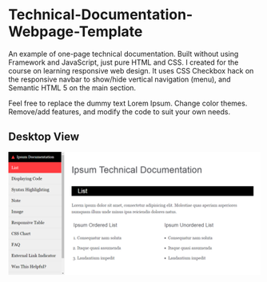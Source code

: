 # Technical-Documentation-Webpage-Template
An example of one-page technical documentation. Built without using Framework and JavaScript, just pure HTML and CSS. I created for the course on learning responsive web design. It uses CSS Checkbox hack on the responsive navbar to show/hide vertical navigation (menu), and Semantic HTML 5 on the main section.

Feel free to replace the dummy text Lorem Ipsum. Change color themes. Remove/add features, and modify the code to suit your own needs.

## Desktop View
<img src="image/desktop-view.png" width="800">
